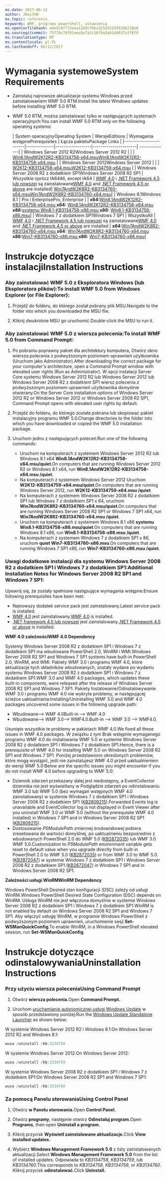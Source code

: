 ```yaml
---
ms.date: 2017-06-12
author: JKeithB
ms.topic: reference
keywords: WMF, programu powershell, ustawienia
ms.openlocfilehash: e4e5c6fff2eea12b9cfbba325d5519f6266218e8
ms.sourcegitcommit: 75f70c7df01eea5e7a2c16f9a3ab1dd437a1f8fd
ms.translationtype: MT
ms.contentlocale: pl-PL
ms.lasthandoff: 06/12/2017
---
```

# <a name="system-requirements"></a><span data-ttu-id="c8ccc-102">Wymagania systemowe</span><span class="sxs-lookup"><span data-stu-id="c8ccc-102">System Requirements</span></span>

- <span data-ttu-id="c8ccc-103">Zainstaluj najnowsze aktualizacje systemu Windows przed zainstalowaniem WMF 5.0 RTM.</span><span class="sxs-lookup"><span data-stu-id="c8ccc-103">Install the latest Windows updates before installing WMF 5.0 RTM.</span></span>
- <span data-ttu-id="c8ccc-104">WMF 5.0 RTM, można zainstalować tylko w następujących systemach operacyjnych:</span><span class="sxs-lookup"><span data-stu-id="c8ccc-104">You can install WMF 5.0 RTM only on the following operating systems:</span></span>

    | <span data-ttu-id="c8ccc-105">System operacyjny</span><span class="sxs-lookup"><span data-stu-id="c8ccc-105">Operating System</span></span>       | <span data-ttu-id="c8ccc-106">Wersje</span><span class="sxs-lookup"><span data-stu-id="c8ccc-106">Editions</span></span>         | <span data-ttu-id="c8ccc-107">Wymagania wstępne</span><span class="sxs-lookup"><span data-stu-id="c8ccc-107">Prerequisites</span></span>        |  <span data-ttu-id="c8ccc-108">Łącza pakietu</span><span class="sxs-lookup"><span data-stu-id="c8ccc-108">Package Links</span></span> |
    |------------------------|--------------|------------------|----------------------| --------------|
    | <span data-ttu-id="c8ccc-109">Windows Server 2012 R2</span><span class="sxs-lookup"><span data-stu-id="c8ccc-109">Windows Server 2012 R2</span></span> |  |  | [<span data-ttu-id="c8ccc-110">Win8.1AndW2K12R2-KB3134758-x64.msu</span><span class="sxs-lookup"><span data-stu-id="c8ccc-110">Win8.1AndW2K12R2-KB3134758-x64.msu</span></span>](http://go.microsoft.com/fwlink/?LinkId=717507) |
    | <span data-ttu-id="c8ccc-111">Windows Server 2012</span><span class="sxs-lookup"><span data-stu-id="c8ccc-111">Windows Server 2012</span></span>    |  |  | [<span data-ttu-id="c8ccc-112">W2K12-KB3134759-x64.msu</span><span class="sxs-lookup"><span data-stu-id="c8ccc-112">W2K12-KB3134759-x64.msu</span></span>](http://go.microsoft.com/fwlink/?LinkId=717506) |
    | <span data-ttu-id="c8ccc-113">Windows Server 2008 R2 z dodatkiem SP1</span><span class="sxs-lookup"><span data-stu-id="c8ccc-113">Windows Server 2008 R2 SP1</span></span> | <span data-ttu-id="c8ccc-114">Wszystkie oprócz IA64</span><span class="sxs-lookup"><span data-stu-id="c8ccc-114">All, except IA64</span></span> | <span data-ttu-id="c8ccc-115">[WMF 4.0](http://www.microsoft.com/en-us/download/details.aspx?id=40855) i [.NET Framework 4.5 lub nowszej](https://msdn.microsoft.com/en-us/library/5a4x27ek.aspx) są zainstalowane</span><span class="sxs-lookup"><span data-stu-id="c8ccc-115">[WMF 4.0](http://www.microsoft.com/en-us/download/details.aspx?id=40855) and [.NET Framework 4.5 or above](https://msdn.microsoft.com/en-us/library/5a4x27ek.aspx) are installed</span></span>| [<span data-ttu-id="c8ccc-116">Win7AndW2K8R2-KB3134760-x64.msu</span><span class="sxs-lookup"><span data-stu-id="c8ccc-116">Win7AndW2K8R2-KB3134760-x64.msu</span></span>](http://go.microsoft.com/fwlink/?LinkId=717504)|
    | <span data-ttu-id="c8ccc-117">Windows 8.1</span><span class="sxs-lookup"><span data-stu-id="c8ccc-117">Windows 8.1</span></span> | <span data-ttu-id="c8ccc-118">Pro i Enterprise</span><span class="sxs-lookup"><span data-stu-id="c8ccc-118">Pro, Enterprise</span></span> | | <span data-ttu-id="c8ccc-119">**x64:**[Win8.1AndW2K12R2-KB3134758-x64.msu  ](http://go.microsoft.com/fwlink/?LinkId=717507)</span><span class="sxs-lookup"><span data-stu-id="c8ccc-119">**x64:**  [Win8.1AndW2K12R2-KB3134758-x64.msu](http://go.microsoft.com/fwlink/?LinkId=717507)</span></span> </br> <span data-ttu-id="c8ccc-120">**x86:**[systemu Win8.1-KB3134758-x86.msu  ](http://go.microsoft.com/fwlink/?LinkID=717963)</span><span class="sxs-lookup"><span data-stu-id="c8ccc-120">**x86:**  [Win8.1-KB3134758-x86.msu](http://go.microsoft.com/fwlink/?LinkID=717963)</span></span>|
    | <span data-ttu-id="c8ccc-121">Windows 7 z dodatkiem SP1</span><span class="sxs-lookup"><span data-stu-id="c8ccc-121">Windows 7 SP1</span></span> | <span data-ttu-id="c8ccc-122">Wszystko</span><span class="sxs-lookup"><span data-stu-id="c8ccc-122">All</span></span> | <span data-ttu-id="c8ccc-123">[WMF 4.0](http://www.microsoft.com/en-us/download/details.aspx?id=40855) i [.NET Framework 4.5 lub nowszej](https://msdn.microsoft.com/en-us/library/5a4x27ek.aspx) są zainstalowane</span><span class="sxs-lookup"><span data-stu-id="c8ccc-123">[WMF 4.0](http://www.microsoft.com/en-us/download/details.aspx?id=40855) and [.NET Framework 4.5 or above](https://msdn.microsoft.com/en-us/library/5a4x27ek.aspx) are installed</span></span> | <span data-ttu-id="c8ccc-124">**x64:**[Win7AndW2K8R2-KB3134760-x64.msu  ](http://go.microsoft.com/fwlink/?LinkId=717504)</span><span class="sxs-lookup"><span data-stu-id="c8ccc-124">**x64:**  [Win7AndW2K8R2-KB3134760-x64.msu](http://go.microsoft.com/fwlink/?LinkId=717504)</span></span>  </br> <span data-ttu-id="c8ccc-125">**x86:**[Win7-KB3134760-x86.msu  ](http://go.microsoft.com/fwlink/?LinkID=717962)</span><span class="sxs-lookup"><span data-stu-id="c8ccc-125">**x86:**  [Win7-KB3134760-x86.msu](http://go.microsoft.com/fwlink/?LinkID=717962)</span></span>|

# <a name="installation-instructions"></a><span data-ttu-id="c8ccc-126">Instrukcje dotyczące instalacji</span><span class="sxs-lookup"><span data-stu-id="c8ccc-126">Installation Instructions</span></span>

### <a name="to-install-wmf-50-from-windows-explorer-or-file-explorer"></a><span data-ttu-id="c8ccc-127">Aby zainstalować WMF 5.0 z Eksploratora Windows (lub Eksploratora plików):</span><span class="sxs-lookup"><span data-stu-id="c8ccc-127">To install WMF 5.0 from Windows Explorer (or File Explorer):</span></span>

1. <span data-ttu-id="c8ccc-128">Przejdź do folderu, do którego został pobrany plik MSU.</span><span class="sxs-lookup"><span data-stu-id="c8ccc-128">Navigate to the folder into which you downloaded the MSU file.</span></span>

2. <span data-ttu-id="c8ccc-129">Kliknij dwukrotnie MSU go uruchomić.</span><span class="sxs-lookup"><span data-stu-id="c8ccc-129">Double-click the MSU to run it.</span></span>

### <a name="to-install-wmf-50-from-command-prompt"></a><span data-ttu-id="c8ccc-130">Aby zainstalować WMF 5.0 z wiersza polecenia:</span><span class="sxs-lookup"><span data-stu-id="c8ccc-130">To install WMF 5.0 from Command Prompt:</span></span>

1. <span data-ttu-id="c8ccc-131">Po pobraniu poprawny pakiet dla architektury komputera, Otwórz okno wiersza polecenia z podwyższonym poziomem uprawnień użytkownika (Uruchom jako Administrator).</span><span class="sxs-lookup"><span data-stu-id="c8ccc-131">After downloading the correct package for your computer's architecture, open a Command Prompt window with elevated user rights (Run as Administrator).</span></span> <span data-ttu-id="c8ccc-132">W opcji instalacji Server Core systemu Windows Server 2012 R2 lub Windows Server 2012 lub Windows Server 2008 R2 z dodatkiem SP1 wiersz polecenia z podwyższonym poziomem uprawnień użytkownika domyślnie otwierany.</span><span class="sxs-lookup"><span data-stu-id="c8ccc-132">On the Server Core installation options of Windows Server 2012 R2 or Windows Server 2012 or Windows Server 2008 R2 SP1, Command Prompt opens with elevated user rights by default.</span></span>

2. <span data-ttu-id="c8ccc-133">Przejdź do folderu, do którego została pobrana lub skopiować pakiet instalacyjny programu WMF 5.0.</span><span class="sxs-lookup"><span data-stu-id="c8ccc-133">Change directories to the folder into which you have downloaded or copied the WMF 5.0 installation package.</span></span>

3. <span data-ttu-id="c8ccc-134">Uruchom jedno z następujących poleceń:</span><span class="sxs-lookup"><span data-stu-id="c8ccc-134">Run one of the following commands:</span></span>
    - <span data-ttu-id="c8ccc-135">Uruchom na komputerach z systemem Windows Server 2012 R2 lub Windows 8.1 x64 **Win8.1AndW2K12R2-KB3134758-x64.msu/quiet**.</span><span class="sxs-lookup"><span data-stu-id="c8ccc-135">On computers that are running Windows Server 2012 R2 or Windows 8.1 x64, run **Win8.1AndW2K12R2-KB3134758-x64.msu /quiet**.</span></span>
    - <span data-ttu-id="c8ccc-136">Na komputerach z systemem Windows Server 2012 Uruchom **W2K12-KB3134759-x64.msu/quiet**.</span><span class="sxs-lookup"><span data-stu-id="c8ccc-136">On computers that are running Windows Server 2012, run **W2K12-KB3134759-x64.msu /quiet**.</span></span>
    - <span data-ttu-id="c8ccc-137">Na komputerach z systemem Windows Server 2008 R2 z dodatkiem SP1 lub Windows 7 z dodatkiem SP1 x 64, uruchom **Win7AndW2K8R2-KB3134760-x64.msu/quiet**.</span><span class="sxs-lookup"><span data-stu-id="c8ccc-137">On computers that are running Windows Server 2008 R2 SP1 or Windows 7 SP1 x64, run **Win7AndW2K8R2-KB3134760-x64.msu /quiet**.</span></span>
    - <span data-ttu-id="c8ccc-138">Uruchom na komputerach z systemem Windows 8.1 x86 **systemu Win8.1-KB3134758-x86.msu/quiet**.</span><span class="sxs-lookup"><span data-stu-id="c8ccc-138">On computers that are running Windows 8.1 x86, run **Win8.1-KB3134758-x86.msu /quiet**.</span></span>
    - <span data-ttu-id="c8ccc-139">Na komputerach z systemem Windows 7 z dodatkiem SP1 x 86, uruchom **quiet Win7-KB3134760-x86.msu**.</span><span class="sxs-lookup"><span data-stu-id="c8ccc-139">On computers that are running Windows 7 SP1 x86, run **Win7-KB3134760-x86.msu /quiet**.</span></span>

### <a name="additional-installation-notes-for-windows-server-2008-r2-sp1-and-windows-7-sp1"></a><span data-ttu-id="c8ccc-140">Uwagi dodatkowe instalacji dla systemu Windows Server 2008 R2 z dodatkiem SP1 i Windows 7 z dodatkiem SP1:</span><span class="sxs-lookup"><span data-stu-id="c8ccc-140">Additional Installation Notes for Windows Server 2008 R2 SP1 and Windows 7 SP1:</span></span>

<span data-ttu-id="c8ccc-141">Upewnij się, że zostały spełnione następujące wymagania wstępne:</span><span class="sxs-lookup"><span data-stu-id="c8ccc-141">Ensure following prerequisites have been met:</span></span>
- <span data-ttu-id="c8ccc-142">Najnowszy dodatek service pack jest zainstalowany.</span><span class="sxs-lookup"><span data-stu-id="c8ccc-142">Latest service pack is installed.</span></span>
- <span data-ttu-id="c8ccc-143">[WMF 4.0](http://www.microsoft.com/en-us/download/details.aspx?id=40855) jest zainstalowany.</span><span class="sxs-lookup"><span data-stu-id="c8ccc-143">[WMF 4.0](http://www.microsoft.com/en-us/download/details.aspx?id=40855) is installed.</span></span>
- <span data-ttu-id="c8ccc-144">[.NET framework 4.5 lub nowszej](https://msdn.microsoft.com/en-us/library/5a4x27ek.aspx) jest zainstalowany.</span><span class="sxs-lookup"><span data-stu-id="c8ccc-144">[.NET Framework 4.5 or above](https://msdn.microsoft.com/en-us/library/5a4x27ek.aspx) is installed.</span></span>

<span data-ttu-id="c8ccc-145">**WMF 4.0 zależności**</span><span class="sxs-lookup"><span data-stu-id="c8ccc-145">**WMF 4.0 Dependency**</span></span>

<span data-ttu-id="c8ccc-146">Systemy Windows Server 2008 R2 z dodatkiem SP1 i Windows 7 z dodatkiem SP1 ma wbudowane PowerShell 2.0, WinRM i WMI.</span><span class="sxs-lookup"><span data-stu-id="c8ccc-146">Windows Server 2008 R2 SP1 and Windows 7 SP1 systems have built-in PowerShell 2.0, WinRM, and WMI.</span></span> <span data-ttu-id="c8ccc-147">Pakiety WMF 3.0 i programu WMF 4.0, które aktualizacje tych składników wbudowanych, zostały wydane po wydaniu systemu Windows Server 2008 R2 z dodatkiem SP1 i Windows 7 z dodatkiem SP1.</span><span class="sxs-lookup"><span data-stu-id="c8ccc-147">WMF 3.0 and WMF 4.0 packages, which updates these built-in components, were released after the release of Windows Server 2008 R2 SP1 and Windows 7 SP1.</span></span> <span data-ttu-id="c8ccc-148">Pakiety Instalowanie/Odinstalowywanie WMF 3.0 i programu WMF 4.0 nie wykryte problemy, w następującej ścieżce uaktualniania:</span><span class="sxs-lookup"><span data-stu-id="c8ccc-148">Installing/Uninstalling WMF 3.0 and WMF 4.0 packages uncovered some issues in the following upgrade path:</span></span>

- <span data-ttu-id="c8ccc-149">Wbudowane--> WMF 4.0</span><span class="sxs-lookup"><span data-stu-id="c8ccc-149">Built-in --> WMF 4.0</span></span>
- <span data-ttu-id="c8ccc-150">Wbudowane--> WMF 3.0--> WMF4.0.</span><span class="sxs-lookup"><span data-stu-id="c8ccc-150">Built-in --> WMF 3.0 --> WMF4.0.</span></span> 

<span data-ttu-id="c8ccc-151">Usunięto wszystkie te problemy w pakietach WMF 4.0.</span><span class="sxs-lookup"><span data-stu-id="c8ccc-151">We fixed all these issues in WMF 4.0 packages.</span></span> <span data-ttu-id="c8ccc-152">W związku z tym Brak wstępnie wymaganego programu WMF 4.0 do instalowania WMF 5.0 w systemie Windows Server 2008 R2 z dodatkiem SP1 i Windows 7 z dodatkiem SP1.</span><span class="sxs-lookup"><span data-stu-id="c8ccc-152">Hence, there is a prerequisite of WMF 4.0 for installing WMF 5.0 on Windows Server 2008 R2 SP1 and Windows 7 SP1.</span></span> <span data-ttu-id="c8ccc-153">Poniżej przedstawiono określonych problemów, które mogą wystąpić, jeśli nie zainstalujesz WMF 4.0 przed uaktualnieniem do wersji WMF 5.0:</span><span class="sxs-lookup"><span data-stu-id="c8ccc-153">Below are the specific issues you might encounter if you do not install WMF 4.0 before upgrading to WMF 5.0:</span></span>

- <span data-ttu-id="c8ccc-154">Dziennik zdarzeń przekazany dalej jest niedostępny, a EventCollector dziennika nie jest wyświetlany w Podglądzie zdarzeń po odinstalowaniu WMF 3.0 lub WMF 5.0 (bez wymagań wstępnych WMF 4.0 zainstalowany) w systemie Windows 7 z dodatkiem SP1 i Windows Server 2008 R2 z dodatkiem SP1 ([KB2809215](https://support.microsoft.com/en-us/kb/2809215)).</span><span class="sxs-lookup"><span data-stu-id="c8ccc-154">Forwarded Events log is unavailable and EventCollector log is not displayed in Event Viewer after you uninstall WMF 3.0 or WMF 5.0 (without the prerequisite WMF 4.0 installed) in Windows 7 SP1 and in Windows Server 2008 R2 SP1 ([KB2809215](https://support.microsoft.com/en-us/kb/2809215)).</span></span>
- <span data-ttu-id="c8ccc-155">Dostosowanie *PSModulePath* zmiennej środowiskowej pobiera zresetowana do wartości domyślnej, po uaktualnieniu bezpośrednio z wbudowanych PowerShell 2.0 do WMF 5.0 ([KB2872035](https://support.microsoft.com/en-us/kb/2872035)) lub WMF 3.0 WMF 5.0.</span><span class="sxs-lookup"><span data-stu-id="c8ccc-155">Customization to *PSModulePath* environment variable gets reset to default value when you upgrade directly from built-in PowerShell 2.0 to WMF 5.0 ([KB2872035](https://support.microsoft.com/en-us/kb/2872035)) or from WMF 3.0 to WMF 5.0.</span></span> <span data-ttu-id="c8ccc-156">([KB2872047](https://support.microsoft.com/en-us/kb/2872047)) w systemie Windows 7 z dodatkiem SP1 i Windows Server 2008 R2 z dodatkiem SP1.</span><span class="sxs-lookup"><span data-stu-id="c8ccc-156">([KB2872047](https://support.microsoft.com/en-us/kb/2872047)) in Windows 7 SP1 and in Windows Server 2008 R2 SP1.</span></span>

<span data-ttu-id="c8ccc-157">**Zależności usługi WinRM**</span><span class="sxs-lookup"><span data-stu-id="c8ccc-157">**WinRM Dependency**</span></span>

<span data-ttu-id="c8ccc-158">Windows PowerShell Desired stan konfiguracji (DSC) zależy od usługi WinRM.</span><span class="sxs-lookup"><span data-stu-id="c8ccc-158">Windows PowerShell Desired State Configuration (DSC) depends on WinRM.</span></span> <span data-ttu-id="c8ccc-159">Usługa WinRM nie jest włączona domyślnie w systemie Windows Server 2008 R2 z dodatkiem SP1 i Windows 7 z dodatkiem SP1.</span><span class="sxs-lookup"><span data-stu-id="c8ccc-159">WinRM is not enabled by default on Windows Server 2008 R2 SP1 and Windows 7 SP1.</span></span> <span data-ttu-id="c8ccc-160">Aby włączyć usługę WinRM, w programie Windows PowerShell z podwyższonym poziomem uprawnień, uruchomienie sesji **Set-WSManQuickConfig**.</span><span class="sxs-lookup"><span data-stu-id="c8ccc-160">To enable WinRM, in a Windows PowerShell elevated session, run **Set-WSManQuickConfig**.</span></span>

# <a name="uninstallation-instructions"></a><span data-ttu-id="c8ccc-161">Instrukcje dotyczące odinstalowywania</span><span class="sxs-lookup"><span data-stu-id="c8ccc-161">Uninstallation Instructions</span></span>

### <a name="using-command-prompt"></a><span data-ttu-id="c8ccc-162">Przy użyciu wiersza polecenia</span><span class="sxs-lookup"><span data-stu-id="c8ccc-162">Using Command Prompt</span></span>

1.  <span data-ttu-id="c8ccc-163">Otwórz **wiersza polecenia.**</span><span class="sxs-lookup"><span data-stu-id="c8ccc-163">Open **Command Prompt.**</span></span>

2.  <span data-ttu-id="c8ccc-164">Uruchom [uruchamianie autonomicznej usługi Windows Update](https://support.microsoft.com/en-us/kb/934307) w sposób przedstawiony poniżej:</span><span class="sxs-lookup"><span data-stu-id="c8ccc-164">Run the [Windows Update Standalone Launcher](https://support.microsoft.com/en-us/kb/934307) as shown below:</span></span>

<span data-ttu-id="c8ccc-165">W systemie Windows Server 2012 R2 i Windows 8.1:</span><span class="sxs-lookup"><span data-stu-id="c8ccc-165">On Windows Server 2012 R2 and Windows 8.1:</span></span>
```powershell
wusa /uninstall /kb:3134758
```
<span data-ttu-id="c8ccc-166">W systemie Windows Server 2012:</span><span class="sxs-lookup"><span data-stu-id="c8ccc-166">On Windows Server 2012:</span></span>
```powershell
wusa /uninstall /kb:3134759
```
<span data-ttu-id="c8ccc-167">W systemie Windows Server 2008 R2 z dodatkiem SP1 i Windows 7 z dodatkiem SP1:</span><span class="sxs-lookup"><span data-stu-id="c8ccc-167">On Windows Server 2008 R2 SP1 and Windows 7 SP1:</span></span>
```powershell
wusa /uninstall /kb:3134760
```

### <a name="using-control-panel"></a><span data-ttu-id="c8ccc-168">Za pomocą Panelu sterowania</span><span class="sxs-lookup"><span data-stu-id="c8ccc-168">Using Control Panel</span></span>

1.  <span data-ttu-id="c8ccc-169">Otwórz **w Panelu sterowania.**</span><span class="sxs-lookup"><span data-stu-id="c8ccc-169">Open **Control Panel.**</span></span>

2.  <span data-ttu-id="c8ccc-170">Otwórz **programy**, następnie otwórz **Odinstaluj program.**</span><span class="sxs-lookup"><span data-stu-id="c8ccc-170">Open **Programs**, then open **Uninstall a program.**</span></span>

3.  <span data-ttu-id="c8ccc-171">Kliknij przycisk **Wyświetl zainstalowane aktualizacje.**</span><span class="sxs-lookup"><span data-stu-id="c8ccc-171">Click **View installed updates.**</span></span>

4.  <span data-ttu-id="c8ccc-172">Wybierz **Windows Management Framework 5.0** z listy zainstalowanych aktualizacji.</span><span class="sxs-lookup"><span data-stu-id="c8ccc-172">Select **Windows Management Framework 5.0** from the list of installed updates.</span></span> <span data-ttu-id="c8ccc-173">Odpowiada to *KB3134758*, *KB3134759*, lub *KB3134760*.</span><span class="sxs-lookup"><span data-stu-id="c8ccc-173">This corresponds to *KB3134758*, *KB3134759*, or *KB3134760*.</span></span> <span data-ttu-id="c8ccc-174">Kliknij przycisk **odinstalować.**</span><span class="sxs-lookup"><span data-stu-id="c8ccc-174">Click **Uninstall.**</span></span>

